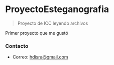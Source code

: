 # ProyectoEsteganografia
> Proyecto de ICC leyendo archivos

Primer proyecto que me gustó

### Contacto
- Correo: hdisra@gmail.com
